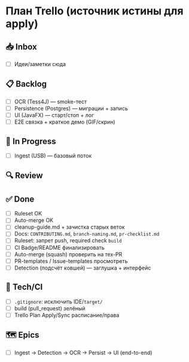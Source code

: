 # План Trello (источник истины для apply)

## 📥 Inbox
- [ ] Идеи/заметки сюда

## 📋 Backlog
- [ ] OCR (Tess4J) — smoke-тест
- [ ] Persistence (Postgres) — миграции + запись
- [ ] UI (JavaFX) — старт/стоп + лог
- [ ] E2E связка + краткое демо (GIF/скрин)

## 🚧 In Progress
- [ ] Ingest (USB) — базовый поток

## 🔍 Review


## ✅ Done
- [ ] Ruleset OK
- [ ] Auto-merge OK
- [ ] cleanup-guide.md + зачистка старых веток
- [ ] Docs: `CONTRIBUTING.md`, `branch-naming.md`, `pr-checklist.md`
- [ ] Ruleset: запрет push, required check `build`
- [ ] CI Badge/README финализировать
- [ ] Auto-merge (squash) проверить на тех-PR
- [ ] PR-templates / Issue-templates просмотреть
- [ ] Detection (подсчёт ковшей) — заглушка + интерфейс

## 🧰 Tech/CI
- [ ] `.gitignore`: исключить IDE/`target/`
- [ ] build (pull_request) зелёный
- [ ] Trello Plan Apply/Sync расписание/права

## 🗺 Epics
- [ ] Ingest → Detection → OCR → Persist → UI (end-to-end)

